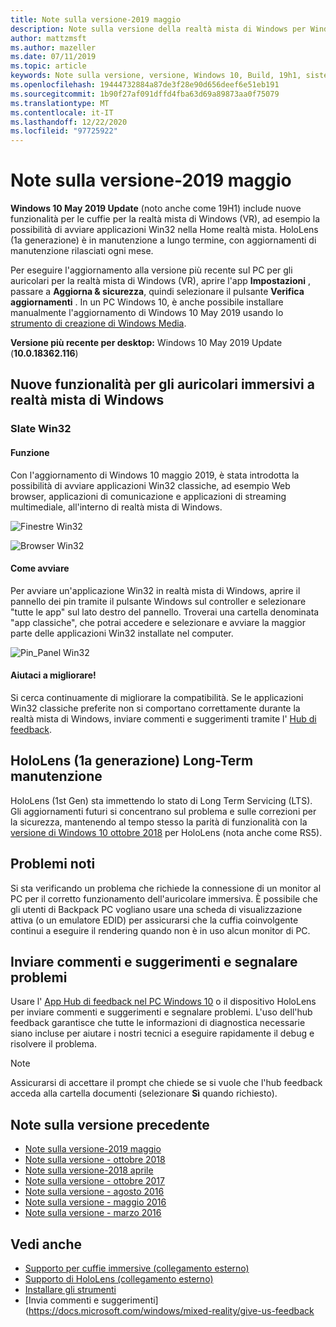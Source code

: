```yaml
---
title: Note sulla versione-2019 maggio
description: Note sulla versione della realtà mista di Windows per Windows 10 2019 aggiornamento (noto anche come 19H1).
author: mattzmsft
ms.author: mazeller
ms.date: 07/11/2019
ms.topic: article
keywords: Note sulla versione, versione, Windows 10, Build, 19h1, sistema operativo, 2019 maggio
ms.openlocfilehash: 19444732884a87de3f28e90d656deef6e51eb191
ms.sourcegitcommit: 1b90f27af091dffd4fba63d69a89873aa0f75079
ms.translationtype: MT
ms.contentlocale: it-IT
ms.lasthandoff: 12/22/2020
ms.locfileid: "97725922"
---
```

# <a name="release-notes---may-2019"></a>Note sulla versione-2019 maggio

**Windows 10 May 2019 Update** (noto anche come 19H1) include nuove funzionalità per le cuffie per la realtà mista di Windows (VR), ad esempio la possibilità di avviare applicazioni Win32 nella Home realtà mista. HoloLens (1a generazione) è in manutenzione a lungo termine, con aggiornamenti di manutenzione rilasciati ogni mese.

Per eseguire l'aggiornamento alla versione più recente sul PC per gli auricolari per la realtà mista di Windows (VR), aprire l'app **Impostazioni** , passare a **Aggiorna & sicurezza**, quindi selezionare il pulsante **Verifica aggiornamenti** . In un PC Windows 10, è anche possibile installare manualmente l'aggiornamento di Windows 10 May 2019 usando lo [strumento di creazione di Windows Media](https://www.microsoft.com/software-download/windows10).

**Versione più recente per desktop:** Windows 10 May 2019 Update (**10.0.18362.116**)<br>

## <a name="new-features-for-windows-mixed-reality-immersive-headsets"></a>Nuove funzionalità per gli auricolari immersivi a realtà mista di Windows

### <a name="win32-slates"></a>Slate Win32

#### <a name="what-does-it-do"></a>Funzione 
Con l'aggiornamento di Windows 10 maggio 2019, è stata introdotta la possibilità di avviare applicazioni Win32 classiche, ad esempio Web browser, applicazioni di comunicazione e applicazioni di streaming multimediale, all'interno di realtà mista di Windows. 

![Finestre Win32](images/mr-win32-slates-1.png)

![Browser Win32](images/mr-win32-slates-2.png)

#### <a name="how-to-launch"></a>Come avviare
Per avviare un'applicazione Win32 in realtà mista di Windows, aprire il pannello dei pin tramite il pulsante Windows sul controller e selezionare "tutte le app" sul lato destro del pannello.  Troverai una cartella denominata "app classiche", che potrai accedere e selezionare e avviare la maggior parte delle applicazioni Win32 installate nel computer.

![Pin_Panel Win32](images/mr-win32-slates-pinspanel.png)

#### <a name="help-us-improve"></a>Aiutaci a migliorare!
Si cerca continuamente di migliorare la compatibilità.  Se le applicazioni Win32 classiche preferite non si comportano correttamente durante la realtà mista di Windows, inviare commenti e suggerimenti tramite l' [Hub di feedback](https://support.microsoft.com//help/4021566/windows-10-send-feedback-to-microsoft-with-feedback-hub).

## <a name="hololens-1st-gen-long-term-servicing"></a>HoloLens (1a generazione) Long-Term manutenzione

HoloLens (1st Gen) sta immettendo lo stato di Long Term Servicing (LTS). Gli aggiornamenti futuri si concentrano sul problema e sulle correzioni per la sicurezza, mantenendo al tempo stesso la parità di funzionalità con la [versione di Windows 10 ottobre 2018](release-notes-october-2018.md) per HoloLens (nota anche come RS5). 

## <a name="known-issues"></a>Problemi noti

Si sta verificando un problema che richiede la connessione di un monitor al PC per il corretto funzionamento dell'auricolare immersiva. È possibile che gli utenti di Backpack PC vogliano usare una scheda di visualizzazione attiva (o un emulatore EDID) per assicurarsi che la cuffia coinvolgente continui a eseguire il rendering quando non è in uso alcun monitor di PC. 

## <a name="provide-feedback-and-report-issues"></a>Inviare commenti e suggerimenti e segnalare problemi

Usare l' [App Hub di feedback nel PC Windows 10](https://docs.microsoft.com/windows/mixed-reality/give-us-feedback) o il dispositivo HoloLens per inviare commenti e suggerimenti e segnalare problemi. L'uso dell'hub feedback garantisce che tutte le informazioni di diagnostica necessarie siano incluse per aiutare i nostri tecnici a eseguire rapidamente il debug e risolvere il problema.

>[!NOTE]
>Assicurarsi di accettare il prompt che chiede se si vuole che l'hub feedback acceda alla cartella documenti (selezionare **Sì** quando richiesto).

## <a name="prior-release-notes"></a>Note sulla versione precedente

* [Note sulla versione-2019 maggio](release-notes-may-2019.md)
* [Note sulla versione - ottobre 2018](release-notes-october-2018.md)
* [Note sulla versione-2018 aprile](release-notes-april-2018.md)
* [Note sulla versione - ottobre 2017](release-notes-october-2017.md)
* [Note sulla versione - agosto 2016](release-notes-august-2016.md)
* [Note sulla versione - maggio 2016](release-notes-may-2016.md)
* [Note sulla versione - marzo 2016](release-notes-march-2016.md)

## <a name="see-also"></a>Vedi anche
* [Supporto per cuffie immersive (collegamento esterno)](https://docs.microsoft.com/windows/mixed-reality/enthusiast-guide/troubleshooting-windows-mixed-reality)
* [Supporto di HoloLens (collegamento esterno)](https://support.microsoft.com/products/hololens)
* [Installare gli strumenti](https://docs.microsoft.com/windows/mixed-reality/develop/install-the-tools)
* [Invia commenti e suggerimenti] (https://docs.microsoft.com/windows/mixed-reality/give-us-feedback

